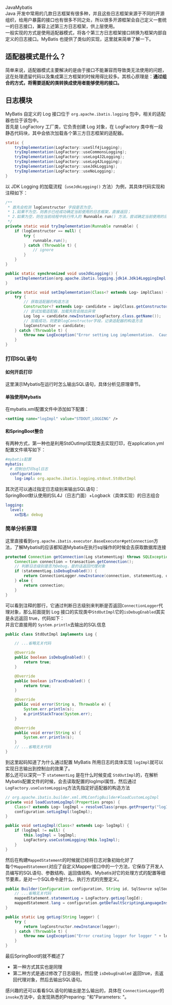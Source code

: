 JavaMybatis<br />Java 开发中常用的几款日志框架有很多种，并且这些日志框架来源于不同的开源组织，给用户暴露的接口也有很多不同之处，所以很多开源框架会自己定义一套统一的日志接口，兼容上述第三方日志框架，供上层使用。<br />一般实现的方式是使用适配器模式，将各个第三方日志框架接口转换为框架内部自定义的日志接口。MyBatis 也提供了类似的实现，这里就来简单了解一下。
<a name="vHBPr"></a>
## 适配器模式是什么？
简单来说，适配器模式主要解决的是由于接口不能兼容而导致类无法使用的问题，这在处理遗留代码以及集成第三方框架的时候用得比较多。其核心原理是：**通过组合的方式，将需要适配的类转换成使用者能够使用的接口。**
<a name="pRaPZ"></a>
## 日志模块
MyBatis 自定义的 Log 接口位于 `org.apache.ibatis.logging` 包中，相关的适配器也位于该包中。<br />首先是 LogFactory 工厂类，它负责创建 Log 对象，在 LogFactory 类中有一段静态代码块，其中会依次加载各个第三方日志框架的适配器。
```java
static {
    tryImplementation(LogFactory::useSlf4jLogging);
    tryImplementation(LogFactory::useCommonsLogging);
    tryImplementation(LogFactory::useLog4J2Logging);
    tryImplementation(LogFactory::useLog4JLogging);
    tryImplementation(LogFactory::useJdkLogging);
    tryImplementation(LogFactory::useNoLogging);
}
```
以 JDK Logging 的加载流程（`useJdkLogging()` 方法）为例，其具体代码实现和注释如下：
```java
/**
 * 首先会检测 logConstructor 字段是否为空，
 * 1.如果不为空，则表示已经成功确定当前使用的日志框架，直接返回；
 * 2.如果为空，则在当前线程中执行传入的 Runnable.run() 方法，尝试确定当前使用的日志框架
 */
private static void tryImplementation(Runnable runnable) {
    if (logConstructor == null) {
        try {
            runnable.run();
        } catch (Throwable t) {
            // ignore
        }
    }
}

public static synchronized void useJdkLogging() {
    setImplementation(org.apache.ibatis.logging.jdk14.Jdk14LoggingImpl.class);
}

private static void setImplementation(Class<? extends Log> implClass) {
    try {
        // 获取适配器的构造方法
        Constructor<? extends Log> candidate = implClass.getConstructor(String.class);
        // 尝试加载适配器，加载失败会抛出异常
        Log log = candidate.newInstance(LogFactory.class.getName());
        // 加载成功，则更新logConstructor字段，记录适配器的构造方法
        logConstructor = candidate;
    } catch (Throwable t) {
        throw new LogException("Error setting Log implementation.  Cause: " + t, t);
    }
}
```
<a name="kUDL9"></a>
### 打印SQL语句
<a name="Tcd2e"></a>
#### 如何开启打印
这里演示Mybatis在运行时怎么输出SQL语句，具体分析见原理章节。
<a name="bjm9K"></a>
#### 单独使用Mybatis
在mybatis.xml配置文件中添加如下配置：
```xml
<setting name="logImpl" value="STDOUT_LOGGING" />
```
<a name="BAjou"></a>
#### 和SpringBoot整合
有两种方式，第一种也是利用StdOutImpl实现类去实现打印，在application.yml配置文件填写如下：
```yaml
#mybatis配置
mybatis:
  # 控制台打印sql日志
  configuration:
    log-impl: org.apache.ibatis.logging.stdout.StdOutImpl
```
其次还可以通过指定日志级别来输出SQL语句：<br />SpringBoot默认使用的SL4J（日志门面）+Logback（具体实现）的日志组合
```yaml
logging:
  level:
    xx包名: debug
```
<a name="wEAAs"></a>
### 简单分析原理
这里直接看到`org.apache.ibatis.executor.BaseExecutor#getConnection`方法，了解Mybatis的应该都知道Mybatis在执行sql操作的时候会去获取数据库连接
```java
protected Connection getConnection(Log statementLog) throws SQLException {
    Connection connection = transaction.getConnection();
    // 判断日志级别是否为Debug，是的话返回代理对象
    if (statementLog.isDebugEnabled()) {
        return ConnectionLogger.newInstance(connection, statementLog, queryStack);
    } else {
        return connection;
    }
}
```
可以看到注释的那行，它通过判断日志级别来判断是否返回`ConnectionLogger`代理对象，那么前面提到 Log 接口的实现类中`StdOutImpl`它的`isDebugEnabled`其实是永远返回 true，代码如下：<br />并且它直接用的 `System.println`去输出的SQL信息
```java
public class StdOutImpl implements Log {

	// ...省略无关代码

	@Override
	public boolean isDebugEnabled() {
		return true;
	}

	@Override
	public boolean isTraceEnabled() {
		return true;
	}

	@Override
	public void error(String s, Throwable e) {
		System.err.println(s);
		e.printStackTrace(System.err);
	}

	@Override
	public void error(String s) {
		System.err.println(s);
	}
	// ...省略无关代码
}
```
到这里起码知道了为什么通过配置 MyBatis 所用日志的具体实现 `logImpl`就可以实现日志输出到控制台的效果了。<br />那么还可以深究一下 `statementLog` 是在什么时候变成 `StdOutImpl`的，在解析Mybatis配置文件的时候，会去读取配置的logImpl属性，然后通过`LogFactory.useCustomLogging`方法先指定好适配器的构造方法
```java
// org.apache.ibatis.builder.xml.XMLConfigBuilder#loadCustomLogImpl  
private void loadCustomLogImpl(Properties props) {
    Class<? extends Log> logImpl = resolveClass(props.getProperty("logImpl"));
    configuration.setLogImpl(logImpl);
}

public void setLogImpl(Class<? extends Log> logImpl) {
    if (logImpl != null) {
        this.logImpl = logImpl;
        LogFactory.useCustomLogging(this.logImpl);
    }
}
```
然后在构建`MappedStatement`的时候就已经将日志对象初始化好了<br />每个`MappedStatement`对应了自定义Mapper接口中的一个方法，它保存了开发人员编写的SQL语句、参数结构、返回值结构、Mybatis对它的处理方式的配置等细节要素，是对一个SQL命令是什么、执行方式的完整定义。
```java
public Builder(Configuration configuration, String id, SqlSource sqlSource, SqlCommandType sqlCommandType) {
	// ...省略无关代码
	mappedStatement.statementLog = LogFactory.getLog(logId);
	mappedStatement.lang = configuration.getDefaultScriptingLanguageInstance();
}

public static Log getLog(String logger) {
	try {
		return logConstructor.newInstance(logger);
	} catch (Throwable t) {
		throw new LogException("Error creating logger for logger " + logger + ".  Cause: " + t, t);
	}
}
```
最后SpringBoot的就不概述了

- 第一种方式其实也是同理
- 第二种方式是通过修改了日志级别，然后使 `isDebugEnabled` 返回true，去返回代理对象，然后去输出SQL语句。

感兴趣的还可以看看SQL语句的输出是怎么输出的，具体在 `ConnectionLogger`的`invoke`方法中，会发现熟悉的Preparing: "和"Parameters: "。
